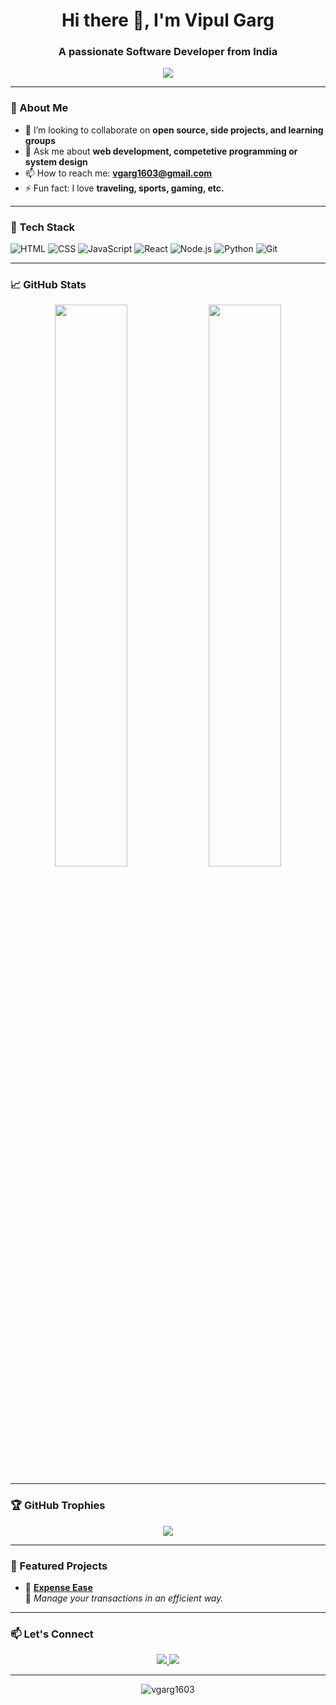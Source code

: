 <h1 align="center">Hi there 👋, I'm Vipul Garg</h1>
<h3 align="center">A passionate Software Developer from India</h3>

<p align="center">
  <img src="https://readme-typing-svg.herokuapp.com/?lines=Welcome+to+my+GitHub!;I+love+building+cool+stuff;Let’s+code+something+awesome!&center=true&width=500&height=45">
</p>

---

### 🧠 About Me

- 👯 I’m looking to collaborate on **open source, side projects, and learning groups**
- 💬 Ask me about **web development, competetive programming or system design**
- 📫 How to reach me: **vgarg1603@gmail.com**
- ⚡ Fun fact: I love **traveling, sports, gaming, etc.**

---

### 🚀 Tech Stack

![HTML](https://img.shields.io/badge/-HTML5-E34F26?style=for-the-badge&logo=html5&logoColor=white)
![CSS](https://img.shields.io/badge/-CSS3-1572B6?style=for-the-badge&logo=css3)
![JavaScript](https://img.shields.io/badge/-JavaScript-F7DF1E?style=for-the-badge&logo=javascript&logoColor=black)
![React](https://img.shields.io/badge/-React-61DAFB?style=for-the-badge&logo=react)
![Node.js](https://img.shields.io/badge/-Node.js-339933?style=for-the-badge&logo=nodedotjs)
![Python](https://img.shields.io/badge/-Python-3776AB?style=for-the-badge&logo=python)
![Git](https://img.shields.io/badge/-Git-F05032?style=for-the-badge&logo=git)

---

### 📈 GitHub Stats

<p align="center">
  <img src="https://github-readme-stats.vercel.app/api?username=vgarg1603&show_icons=true&theme=radical" width="48%" />
  <img src="https://github-readme-streak-stats.herokuapp.com/?user=vgarg1603&theme=radical" width="48%" />
</p>

---

### 🏆 GitHub Trophies

<p align="center">
  <img src="https://github-profile-trophy.vercel.app/?username=vgarg1603&theme=monokai&row=1&column=6" />
</p>

---

### 📌 Featured Projects

- 🔹 **[Expense Ease](https://expense-ease-nextauth.vercel.app/)**  
  🚀 _Manage your transactions in an efficient way._
  
---

### 📫 Let's Connect

<p align="center">
  <a href="https://linkedin.com/in/vipul-garg-16p">
    <img src="https://img.shields.io/badge/LinkedIn-blue?style=for-the-badge&logo=linkedin&logoColor=white"/>
  </a>
  <a href="mailto:vgarg1603@gmail.com">
    <img src="https://img.shields.io/badge/Gmail-D14836?style=for-the-badge&logo=gmail&logoColor=white"/>
  </a>
</p>

---

<p align="center">
  <img src="https://komarev.com/ghpvc/?username=vgarg1603&label=Profile%20views&color=0e75b6&style=flat" alt="vgarg1603" />
</p>

